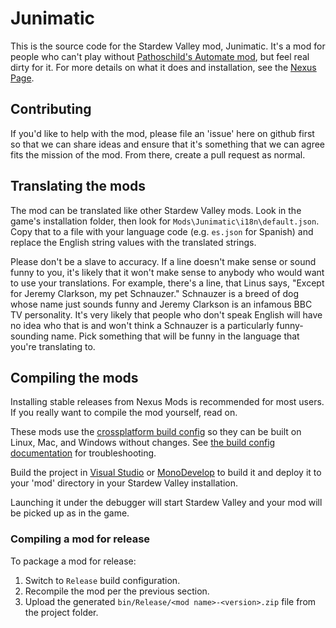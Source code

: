 ﻿# Junimatic

This is the source code for the Stardew Valley mod, Junimatic.  It's a mod for people who can't play
without [Pathoschild's Automate mod](https://github.com/Pathoschild/StardewMods/tree/develop/Automate),
but feel real dirty for it.  For more details on what it does and installation, see
the [Nexus Page](https://www.nexusmods.com/stardewvalley/mods/22672?tab=description).

## Contributing

If you'd like to help with the mod, please file an 'issue' here on github first so that we can share
ideas and ensure that it's something that we can agree fits the mission of the mod.  From there, create
a pull request as normal.
  
## Translating the mods

The mod can be translated like other Stardew Valley mods.  Look in the game's installation folder,
then look for `Mods\Junimatic\i18n\default.json`.  Copy that to a file with your language code
(e.g. `es.json` for Spanish) and replace the English string values with the translated strings.

Please don't be a slave to accuracy.  If a line doesn't make sense or sound funny to you, it's likely
that it won't make sense to anybody who would want to use your translations.  For example, there's a line,
that Linus says, "Except for Jeremy Clarkson, my pet Schnauzer."  Schnauzer is a breed of dog whose
name just sounds funny and Jeremy Clarkson is an infamous BBC TV personality.  It's very likely that
people who don't speak English will have no idea who that is and won't think a Schnauzer is a particularly
funny-sounding name.  Pick something that will be funny in the language that you're translating to.

## Compiling the mods

Installing stable releases from Nexus Mods is recommended for most users. If you really want to
compile the mod yourself, read on.

These mods use the [crossplatform build config](https://www.nuget.org/packages/Pathoschild.Stardew.ModBuildConfig)
so they can be built on Linux, Mac, and Windows without changes. See [the build config documentation](https://www.nuget.org/packages/Pathoschild.Stardew.ModBuildConfig)
for troubleshooting.

Build the project in [Visual Studio](https://www.visualstudio.com/vs/community/) or [MonoDevelop](https://www.monodevelop.com/) to
build it and deploy it to your 'mod' directory in your Stardew Valley installation.

Launching it under the debugger will start Stardew Valley and your mod will be picked up as in the game.

### Compiling a mod for release

To package a mod for release:

1. Switch to `Release` build configuration.
2. Recompile the mod per the previous section.
3. Upload the generated `bin/Release/<mod name>-<version>.zip` file from the project folder.
